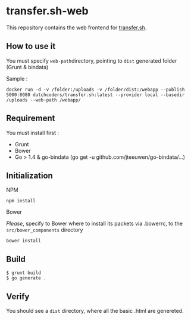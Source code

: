 # transfer.sh-web

This repository contains the web frontend for [transfer.sh](github.com/dutchcoders/transfer.sh/).

## How to use it 

You must specify `web-path`directory, pointing to `dist` generated folder (Grunt & bindata)

Sample :
```
docker run -d -v /folder:/uploads -v /folder/dist:/webapp --publish 5000:8080 dutchcoders/transfer.sh:latest --provider local --basedir /uploads --web-path /webapp/
```
## Requirement 
You must install first : 
* Grunt
* Bower
* Go > 1.4 & go-bindata (go get -u github.com/jteeuwen/go-bindata/...)

## Initialization

NPM 
```
npm install
```

Bower

*Please*, specify to Bower where to install its packets via .bowerrc, to the `src/bower_components` directory
```
bower install
```

## Build

```
$ grunt build
$ go generate .
```

## Verify
You should see a `dist` directory, where all the basic .html are genereted.

